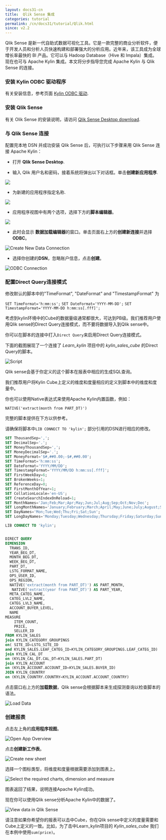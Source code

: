 ```yaml
---
layout: docs31-cn
title:  Qlik Sense 集成
categories: tutorial
permalink: /cn/docs31/tutorial/Qlik.html
since: v2.2
---
```


Qlik Sense 是新一代自助式数据可视化工具。它是一款完整的商业分析软件，便于开发人员和分析人员快速构建和部署强大的分析应用。近年来，该工具成为全球增长率最快的 BI 产品。它可以与 Hadoop Database（Hive 和 Impala）集成。现在也可与 Apache Kylin 集成。本文将分步指导您完成 Apache Kylin 与 Qlik Sense 的连接。 

### 安装 Kylin ODBC 驱动程序

有关安装信息，参考页面 [Kylin ODBC 驱动](http://kylin.apache.org/cn/docs/tutorial/odbc.html).

### 安装 Qlik Sense

有关 Olik Sense 的安装说明，请访问 [Qlik Sense Desktop download](https://www.qlik.com/us/try-or-buy/download-qlik-sense).

### 与 Qlik Sense 连接

配置完本地 DSN 并成功安装 Qlik Sense 后，可执行以下步骤来用 Qlik Sense 连接 Apache Kylin：

- 打开 **Qlik Sense Desktop**.


- 输入 Qlik 用户名和密码，接着系统将弹出以下对话框。单击**创建新应用程序**.

![](/images/tutorial/2.1/Qlik/welcome_to_qlik_desktop.png)

- 为新建的应用程序指定名称. 

![](/images/tutorial/2.1/Qlik/create_new_application.png)

- 应用程序视图中有两个选项，选择下方的**脚本编辑器**。

![](/images/tutorial/2.1/Qlik/script_editor.png)

- 此时会显示 **数据加载编辑器**的窗口。单击页面右上方的**创建新连接**并选择**ODBC**。

![Create New Data Connection](/images/tutorial/2.1/Qlik/create_data_connection.png)

- 选择你创建的**DSN**，忽略账户信息，点击**创建**。

![ODBC Connection](/images/tutorial/2.1/Qlik/odbc_connection.png)

### 配置Direct Query连接模式
修改默认的脚本中的"TimeFormat", "DateFormat" and "TimestampFormat" 为

`SET TimeFormat='h:mm:ss';`
`SET DateFormat='YYYY-MM-DD';`
`SET TimestampFormat='YYYY-MM-DD h:mm:ss[.fff]';`

考虑到kylin环境中的Cube的数据量级通常都很大，可达到PB级。我们推荐用户使用Qlik sense的Direct Query连接模式，而不要将数据导入到Qlik sense中。

你可以在脚本的连接中打入`Direct Query`来启用Direct Query连接模式。

下面的截图展现了一个连接了 *Learn_kylin* 项目中的 *kylin_sales_cube* 的Direct Query的脚本。

![Script](/images/tutorial/2.1/Qlik/script_run_result.png) 

Qlik sense会基于你定义的这个脚本在报表中相应的生成SQL查询。

我们推荐用户将Kylin Cube上定义的维度和度量相应的定义到脚本中的维度和度量中。

你也可以使用Native表达式来使用Apache Kylin内置函数，例如：

`NATIVE('extract(month from PART_DT)') ` 

完整的脚本提供在下方以供参考。

请确保将脚本中`LIB CONNECT TO 'kylin';` 部分引用的DSN进行相应的修改。 

```SQL
SET ThousandSep=',';
SET DecimalSep='.';
SET MoneyThousandSep=',';
SET MoneyDecimalSep='.';
SET MoneyFormat='$#,##0.00;-$#,##0.00';
SET TimeFormat='h:mm:ss';
SET DateFormat='YYYY/MM/DD';
SET TimestampFormat='YYYY/MM/DD h:mm:ss[.fff]';
SET FirstWeekDay=6;
SET BrokenWeeks=1;
SET ReferenceDay=0;
SET FirstMonthOfYear=1;
SET CollationLocale='en-US';
SET CreateSearchIndexOnReload=1;
SET MonthNames='Jan;Feb;Mar;Apr;May;Jun;Jul;Aug;Sep;Oct;Nov;Dec';
SET LongMonthNames='January;February;March;April;May;June;July;August;September;October;November;December';
SET DayNames='Mon;Tue;Wed;Thu;Fri;Sat;Sun';
SET LongDayNames='Monday;Tuesday;Wednesday;Thursday;Friday;Saturday;Sunday';

LIB CONNECT TO 'kylin';


DIRECT QUERY
DIMENSION 
  TRANS_ID,
  YEAR_BEG_DT,
  MONTH_BEG_DT,
  WEEK_BEG_DT,
  PART_DT,
  LSTG_FORMAT_NAME,
  OPS_USER_ID,
  OPS_REGION,
  NATIVE('extract(month from PART_DT)') AS PART_MONTH,
   NATIVE('extract(year from PART_DT)') AS PART_YEAR,
  META_CATEG_NAME,
  CATEG_LVL2_NAME,
  CATEG_LVL3_NAME,
  ACCOUNT_BUYER_LEVEL,
  NAME
MEASURE
	ITEM_COUNT,
    PRICE,
    SELLER_ID
FROM KYLIN_SALES 
join KYLIN_CATEGORY_GROUPINGS  
on( SITE_ID=LSTG_SITE_ID 
and KYLIN_SALES.LEAF_CATEG_ID=KYLIN_CATEGORY_GROUPINGS.LEAF_CATEG_ID)
join KYLIN_CAL_DT
on (KYLIN_CAL_DT.CAL_DT=KYLIN_SALES.PART_DT)
join KYLIN_ACCOUNT 
on (KYLIN_ACCOUNT.ACCOUNT_ID=KYLIN_SALES.BUYER_ID)
JOIN KYLIN_COUNTRY
on (KYLIN_COUNTRY.COUNTRY=KYLIN_ACCOUNT.ACCOUNT_COUNTRY)
```

点击窗口右上方的**加载数据**，Qlik sense会根据脚本来生成探测查询以检查脚本的语法。

![Load Data](/images/tutorial/2.1/Qlik/load_data.png)

### 创建报表

点击左上角的**应用程序视图**。

![Open App Overview](/images/tutorial/2.1/Qlik/go_to_app_overview.png)

点击**创建新工作表**。

![Create new sheet](/images/tutorial/2.1/Qlik/create_new_report.png)

选择一个图标类型，将维度和度量根据需要添加到图表上。

![Select the required charts, dimension and measure](/images/tutorial/2.1/Qlik/add_dimension.png)

图表返回了结果，说明连接Apache Kylin成功。

现在你可以使用Qlik sense分析Apache Kylin中的数据了。

![View data in Qlik Sense](/images/tutorial/2.1/Qlik/report.png)

请注意如果你希望你的报表可以击中Cube，你在Qlik sense中定义的度量需要和Cube上定义的一致。比如，为了击中Learn_kylin项目的 *Kylin_sales_cube* 我们在本例中使用`sum(price)`。
